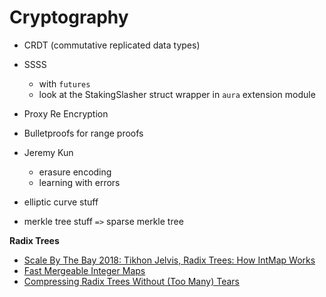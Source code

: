 # Cryptography

* CRDT (commutative replicated data types)

* SSSS
    * with `futures`
    * look at the StakingSlasher struct wrapper in `aura` extension module

* Proxy Re Encryption

* Bulletproofs for range proofs

* Jeremy Kun
    * erasure encoding
    * learning with errors

* elliptic curve stuff

* merkle tree stuff `=>` sparse merkle tree

**Radix Trees**
* [Scale By The Bay 2018: Tikhon Jelvis, Radix Trees: How IntMap Works](https://www.youtube.com/watch?v=jh3V4X1izfQ)
* [Fast Mergeable Integer Maps](http://ittc.ku.edu/~andygill/papers/IntMap98.pdf)
* [Compressing Radix Trees Without (Too Many) Tears](https://medium.com/basecs/compressing-radix-trees-without-too-many-tears-a2e658adb9a0)